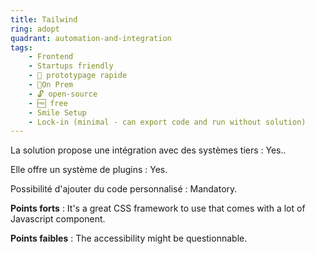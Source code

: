 ```yaml
---
title: Tailwind
ring: adopt
quadrant: automation-and-integration
tags:
    - Frontend
    - Startups friendly
    - 👷 prototypage rapide
    - 📍On Prem
    - 🔓 open-source
    - 🆓 free
    - Smile Setup
    - Lock-in (minimal - can export code and run without solution)
---
```


La solution propose une intégration avec des systèmes tiers : Yes..

Elle offre un système de plugins : Yes.

Possibilité d'ajouter du code personnalisé : Mandatory.

**Points forts** : It's a great CSS framework to use that comes with a lot of Javascript component.

**Points faibles** : The accessibility might be questionnable.
